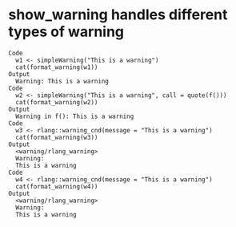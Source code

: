 # show_warning handles different types of warning

    Code
      w1 <- simpleWarning("This is a warning")
      cat(format_warning(w1))
    Output
      Warning: This is a warning
    Code
      w2 <- simpleWarning("This is a warning", call = quote(f()))
      cat(format_warning(w2))
    Output
      Warning in f(): This is a warning
    Code
      w3 <- rlang::warning_cnd(message = "This is a warning")
      cat(format_warning(w3))
    Output
      <warning/rlang_warning>
      Warning:
      This is a warning
    Code
      w4 <- rlang::warning_cnd(message = "This is a warning")
      cat(format_warning(w4))
    Output
      <warning/rlang_warning>
      Warning:
      This is a warning

